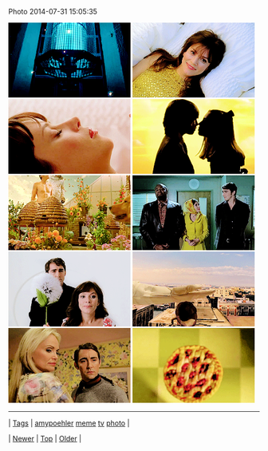 <!--
title: Photo 2014-07-31 15
date: 2020-06-28T15:27:00.365Z
tags: amypoehler, meme, tv, photo
-->


Photo 2014-07-31 15:05:35

![](93408036008-0.gif)
![](93408036008-1.gif)
![](93408036008-2.gif)
![](93408036008-3.gif)
![](93408036008-4.gif)
![](93408036008-5.gif)
![](93408036008-6.gif)
![](93408036008-7.gif)
![](93408036008-8.gif)
![](93408036008-9.gif)

<!--BOTTOM-POST-NAVIGATION-->
---

| [Tags](tags.md) | [amypoehler](tag-amypoehler.md) [meme](tag-meme.md) [tv](tag-tv.md) [photo](tag-photo.md) |

| [Newer](93403274341.md) | [Top](index.md) | [Older](93482961219.md) |